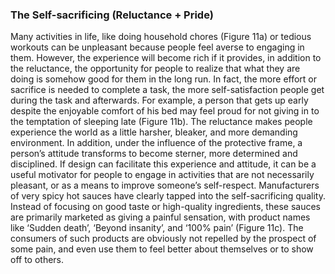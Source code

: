 ### The Self-sacrificing (Reluctance + Pride)

Many activities in life, like doing household chores (Figure 11a) or tedious workouts can be unpleasant because
people feel averse to engaging in them. However, the experience will become rich if it provides, in addition to
the reluctance, the opportunity for people to realize that what they are doing is somehow good for them in the
long run. In fact, the more effort or sacrifice is needed to complete a task, the more self-satisfaction people get
during the task and afterwards. For example, a person that gets up early despite the enjoyable comfort of his bed
may feel proud for not giving in to the temptation of sleeping late (Figure 11b). The reluctance makes people
experience the world as a little harsher, bleaker, and more demanding environment. In addition, under the
influence of the protective frame, a person’s attitude transforms to become sterner, more determined and
disciplined. If design can facilitate this experience and attitude, it can be a useful motivator for people to engage
in activities that are not necessarily pleasant, or as a means to improve someone’s self-respect. Manufacturers of
very spicy hot sauces have clearly tapped into the self-sacrificing quality. Instead of focusing on good taste or
high-quality ingredients, these sauces are primarily marketed as giving a painful sensation, with product names
like ‘Sudden death’, ‘Beyond insanity’, and ‘100% pain’ (Figure 11c). The consumers of such products are
obviously not repelled by the prospect of some pain, and even use them to feel better about themselves or to
show off to others.